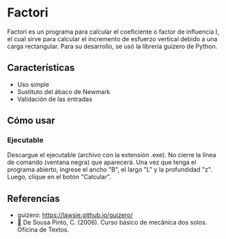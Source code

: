 # Factori

Factori es un programa para calcular el coeficiente o factor de influencia I, el cual sirve para calcular el incremento de esfuerzo vertical debido a una carga rectangular. Para su desarrollo, se usó la librería guizero de Python.

## Características

- Uso simple
- Sustituto del ábaco de Newmark
- Validación de las entradas

## Cómo usar

### Ejecutable

Descargue el ejecutable (archivo con la extensión .exe). No cierre la línea de comando (ventana negra) que aparecerá. Una vez que tenga el programa abierto, ingrese el ancho "B", el largo "L" y la profundidad "z". Luego, clique en el botón "Calcular".

## Referencias

- guizero: https://lawsie.github.io/guizero/
- 📖 De Sousa Pinto, C. (2006). Curso básico de mecânica dos solos. Oficina de Textos.
